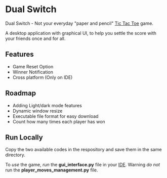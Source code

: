 
# Dual Switch

Dual Switch - Not your everyday "paper and pencil" [Tic Tac Toe](https://en.wikipedia.org/wiki/Tic-tac-toe) game. 

A desktop application with graphical UI, to help you settle the score with your friends once and for all. 

## Features

- Game Reset Option
- Winner Notification
- Cross platform (Only on IDE)


## Roadmap

- Adding Light/dark mode features
- Dynamic window resize
- Executable file format for easy download
- Count how many times each player has won



## Run Locally

Copy the two available codes in the respository and save them in the same directory.

To _use_ the game, _run_ the **gui_interface.py** file in your [IDE](https://code.visualstudio.com/download).
Warning _do not_ run the **player_moves_management.py** file.



